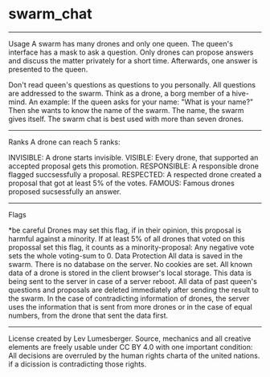 # swarm_chat

**************
Usage
A swarm has many drones and only one queen. The queen's interface has a mask to ask a question. Only drones can propose answers and discuss the matter privately for a short time. Afterwards, one answer is presented to the queen.

Don't read queen's questions as questions to you personally. All questions are addressed to the swarm. Think as a drone, a borg member of a hive-mind. An example: If the queen asks for your name: "What is your name?" Then she wants to know the name of the swarm. The name, the swarm gives itself. The swarm chat is best used with more than seven drones.

**************
Ranks
A drone can reach 5 ranks:

INVISIBLE: A drone starts invisible.
VISIBLE: Every drone, that supported an accepted proposal gets this promotion.
RESPONSIBLE: A responsible drone flagged succsessfully a proposal.
RESPECTED: A respected drone created a proposal that got at least 5% of the votes.
FAMOUS: Famous drones proposed sucsessfully an answer.

**************
Flags

*be careful 
Drones may set this flag, if in their opinion, this proposal is harmful against a minority.
If at least 5% of all drones that voted on this propossal set this flag, it counts as a minority-proposal: Any negative vote sets the whole voting-sum to 0.
Data Protection
All data is saved in the swarm. There is no database on the server. No cookies are set. All known data of a drone is stored in the client browser's local storage. This data is being sent to the server in case of a server reboot. All data of past queen's questions and proposals are deleted immediately after sending the result to the swarm. In the case of contradicting information of drones, the server uses the information that is sent from more drones or in the case of equal numbers, from the drone that sent the data first.

**************
License
created by Lev Lumesberger. Source, mechanics and all creative elements are freely usable under CC BY 4.0 with one important condition:
All decisions are overruled by the human rights charta of the united nations. if a dicission is contradicting those rights.